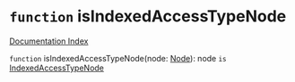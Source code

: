 # `function` isIndexedAccessTypeNode

[Documentation Index](../README.md)

`function` isIndexedAccessTypeNode(node: [Node](../interface.Node/README.md)): node `is` [IndexedAccessTypeNode](../interface.IndexedAccessTypeNode/README.md)